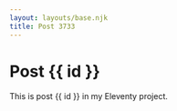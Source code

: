 ```yaml
---
layout: layouts/base.njk
title: Post 3733
---
```


# Post {{ id }}

This is post {{ id }} in my Eleventy project.
